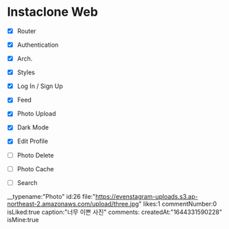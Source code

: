 # Instaclone Web

- [x] Router
- [x] Authentication
- [x] Arch.
- [x] Styles
- [x] Log In / Sign Up

- [x] Feed
- [x] Photo Upload
- [x] Dark Mode
- [x] Edit Profile
- [ ] Photo Delete
- [ ] Photo Cache
- [ ] Search

\_\_typename:"Photo"
id:26
file:"https://evenstagram-uploads.s3.ap-northeast-2.amazonaws.com/upload/three.jpg"
likes:1
commentNumber:0
isLiked:true
caption:"너무 이쁜 사진"
comments:
createdAt:"1644331590228"
isMine:true

